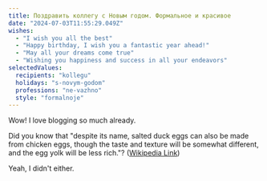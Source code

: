 ```yaml
---
title: Поздравить коллегу с Новым годом. Формальное и красивое
date: "2024-07-03T11:55:29.049Z"
wishes:
  - "I wish you all the best"
  - "Happy birthday, I wish you a fantastic year ahead!"
  - "May all your dreams come true"
  - "Wishing you happiness and success in all your endeavors"
selectedValues:
  recipients: "kollegu"
  holidays: "s-novym-godom"
  professions: "ne-vazhno"
  style: "formalnoje"
---
```


Wow! I love blogging so much already.

Did you know that "despite its name, salted duck eggs can also be made from
chicken eggs, though the taste and texture will be somewhat different, and the
egg yolk will be less rich."?
([Wikipedia Link](https://en.wikipedia.org/wiki/Salted_duck_egg))

Yeah, I didn't either.

